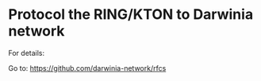 # Protocol the RING/KTON to Darwinia network

For details:

Go to: https://github.com/darwinia-network/rfcs
